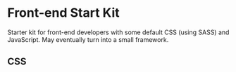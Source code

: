 # Front-end Start Kit

Starter kit for front-end developers with some default CSS (using SASS) and JavaScript. May eventually turn into a small framework.

## CSS

